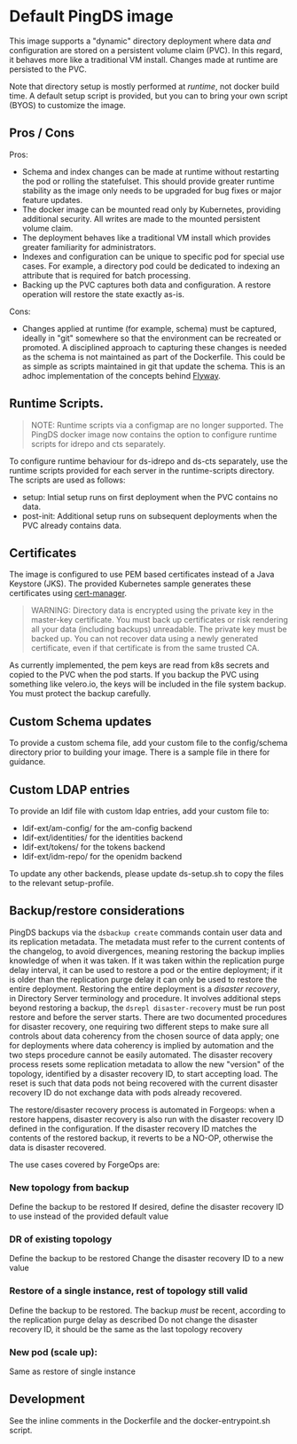 # Default PingDS image

This image supports a "dynamic" directory deployment where data _and_ configuration are stored on a persistent volume claim (PVC).
In this regard, it behaves more like a traditional VM install. Changes made at runtime are persisted to the PVC.

Note that directory setup is mostly performed at _runtime_, not docker build time. A default setup script is provided, but you can to bring your own script (BYOS) to customize the image.

## Pros / Cons

Pros:

* Schema and index changes can be made at runtime without restarting the pod or rolling the statefulset. This should provide greater runtime stability as the image
only needs to be upgraded for bug fixes or major feature updates.
* The docker image can be mounted read only by Kubernetes, providing additional
security. All writes are made to the  mounted persistent volume claim.
* The deployment behaves like a traditional VM install which provides greater
familiarity for administrators.
* Indexes and configuration can be unique to specific pod for special use cases. For
example, a directory pod could be dedicated to indexing an attribute that is required for batch processing.
* Backing up the PVC captures both data and configuration. A restore operation will restore the state exactly as-is.


Cons:

* Changes applied at runtime (for example, schema) must be captured, ideally
in "git" somewhere so that the environment can be recreated or promoted. A
disciplined approach to capturing these changes is needed as the schema
is not maintained as part of the Dockerfile. This could be as simple
as scripts maintained in git that update the schema. This is an adhoc
implementation of the concepts behind [Flyway](https://flywaydb.org/).

## Runtime Scripts.

> NOTE: Runtime scripts via a configmap are no longer supported. The PingDS docker image now contains the option to configure runtime scripts for idrepo and cts separately.

To configure runtime behaviour for ds-idrepo and ds-cts separately, use the runtime scripts provided for each server in the runtime-scripts directory.  The scripts are used as follows:

- setup: Intial setup runs on first deployment when the PVC contains no data.
- post-init: Additional setup runs on subsequent deployments when the PVC already contains data.  

## Certificates

The image is configured to use PEM based certificates instead of a Java Keystore (JKS). The provided Kubernetes sample
generates these certificates using [cert-manager](https://cert-manager.io). 

> WARNING: Directory data is encrypted using the private key
in the master-key certificate. You must back up certificates or
risk rendering all your data (including backups) unreadable.
The private key must be backed up. You can not recover data using
a newly generated certificate, even if that certificate is from
the same trusted CA.

As currently implemented, the pem keys are read from k8s secrets and copied to the PVC when the pod starts. If you backup the PVC using something like velero.io, the keys will be included in the file system backup. You must protect the backup carefully.

## Custom Schema updates
To provide a custom schema file, add your custom file to the config/schema directory 
prior to building your image.  There is a sample file in there for guidance.

## Custom LDAP entries
To provide an ldif file with custom ldap entries, add your custom file to:
- ldif-ext/am-config/ for the am-config backend
- ldif-ext/identities/ for the identities backend
- ldif-ext/tokens/ for the tokens backend
- ldif-ext/idm-repo/ for the openidm backend

To update any other backends, please update ds-setup.sh to copy the files to the relevant setup-profile.

## Backup/restore considerations

PingDS backups via the `dsbackup create` commands contain user data and its replication metadata.
The metadata must refer to the current contents of the changelog, to avoid divergences, meaning restoring the backup implies knowledge of when it was taken.
If it was taken within the replication purge delay interval, it can be used to restore a pod or the entire deployment; if it is older than the replication purge delay
it can only be used to restore the entire deployment.
Restoring the entire deployment is a *disaster recovery*, in Directory Server terminology and procedure. It involves additional steps beyond restoring a backup, the `dsrepl disaster-recovery` must be run post restore and before the server starts.
There are two documented procedures for disaster recovery, one requiring two different steps to make sure all controls about data coherency from the chosen source of data apply; one for deployments where data coherency is implied by automation and the two steps procedure cannot be easily automated.
The disaster recovery process resets some replication metadata to allow the new "version" of the topology, identified by a disaster recovery ID, to start accepting load. The reset is such that data pods not being recovered with the current disaster recovery ID do not exchange data with pods already recovered.

The restore/disaster recovery process is automated in Forgeops: when a restore happens, disaster recovery is also run with the disaster recovery ID defined in the configuration. If the disaster recovery ID matches the contents of the restored backup, it reverts to be a NO-OP, otherwise the data is disaster recovered.

The use cases covered by ForgeOps are:

### New topology from backup
Define the backup to be restored
If desired, define the disaster recovery ID to use instead of the provided default value

### DR of existing topology
Define the backup to be restored
Change the disaster recovery ID to a new value

### Restore of a single instance, rest of topology still valid
Define the backup to be restored. The backup *must* be recent, according to the replication purge delay as described
Do not change the disaster recovery ID, it should be the same as the last topology recovery

### New pod (scale up):
Same as restore of single instance

## Development

See the inline comments in the Dockerfile and the docker-entrypoint.sh script.
